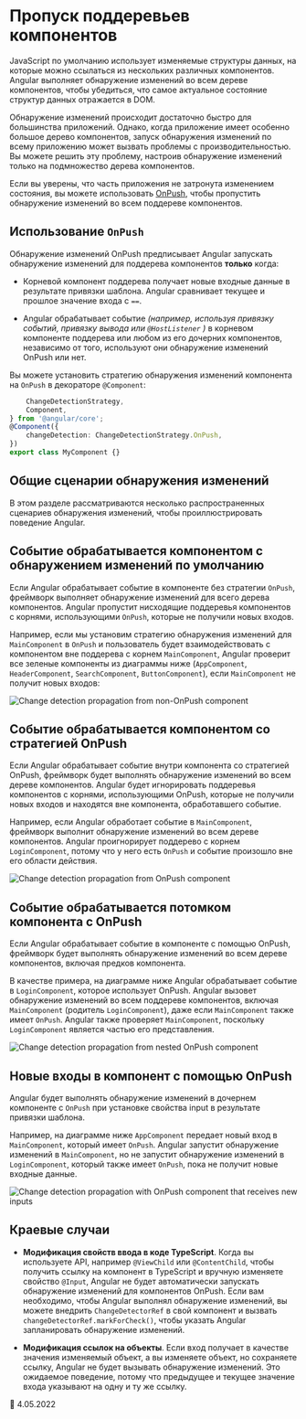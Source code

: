 # Пропуск поддеревьев компонентов

JavaScript по умолчанию использует изменяемые структуры данных, на которые можно ссылаться из нескольких различных компонентов. Angular выполняет обнаружение изменений во всем дереве компонентов, чтобы убедиться, что самое актуальное состояние структур данных отражается в DOM.

Обнаружение изменений происходит достаточно быстро для большинства приложений. Однако, когда приложение имеет особенно большое дерево компонентов, запуск обнаружения изменений по всему приложению может вызвать проблемы с производительностью. Вы можете решить эту проблему, настроив обнаружение изменений только на подмножество дерева компонентов.

Если вы уверены, что часть приложения не затронута изменением состояния, вы можете использовать [OnPush](/api/core/ChangeDetectionStrategy), чтобы пропустить обнаружение изменений во всем поддереве компонентов.

## Использование `OnPush`

Обнаружение изменений OnPush предписывает Angular запускать обнаружение изменений для поддерева компонентов **только** когда:

-   Корневой компонент поддерева получает новые входные данные в результате привязки шаблона. Angular сравнивает текущее и прошлое значение входа с `==`.

-   Angular обрабатывает событие _(например, используя привязку событий, привязку вывода или `@HostListener` )_ в корневом компоненте поддерева или любом из его дочерних компонентов, независимо от того, используют они обнаружение изменений OnPush или нет.

Вы можете установить стратегию обнаружения изменений компонента на `OnPush` в декораторе `@Component`:

```ts import {
    ChangeDetectionStrategy,
    Component,
} from '@angular/core';
@Component({
    changeDetection: ChangeDetectionStrategy.OnPush,
})
export class MyComponent {}
```

## Общие сценарии обнаружения изменений

В этом разделе рассматриваются несколько распространенных сценариев обнаружения изменений, чтобы проиллюстрировать поведение Angular.

## Событие обрабатывается компонентом с обнаружением изменений по умолчанию

Если Angular обрабатывает событие в компоненте без стратегии `OnPush`, фреймворк выполняет обнаружение изменений для всего дерева компонентов. Angular пропустит нисходящие поддеревья компонентов с корнями, использующими `OnPush`, которые не получили новых входов.

Например, если мы установим стратегию обнаружения изменений для `MainComponent` в `OnPush` и пользователь будет взаимодействовать с компонентом вне поддерева с корнем `MainComponent`, Angular проверит все зеленые компоненты из диаграммы ниже (`AppComponent`, `HeaderComponent`, `SearchComponent`, `ButtonComponent`), если `MainComponent` не получит новых входов:

<div class="lightbox">   <img alt="Change detection propagation from non-OnPush component" src="generated/images/guide/change-detection/event-trigger.svg">
</div>

## Событие обрабатывается компонентом со стратегией OnPush

Если Angular обрабатывает событие внутри компонента со стратегией OnPush, фреймворк будет выполнять обнаружение изменений во всем дереве компонентов. Angular будет игнорировать поддеревья компонентов с корнями, использующими OnPush, которые не получили новых входов и находятся вне компонента, обработавшего событие.

Например, если Angular обработает событие в `MainComponent`, фреймворк выполнит обнаружение изменений во всем дереве компонентов. Angular проигнорирует поддерево с корнем `LoginComponent`, потому что у него есть `OnPush` и событие произошло вне его области действия.

<div class="lightbox">   <img alt="Change detection propagation from OnPush component" src="generated/images/guide/change-detection/on-push-trigger.svg">
</div>

## Событие обрабатывается потомком компонента с OnPush

Если Angular обрабатывает событие в компоненте с помощью OnPush, фреймворк будет выполнять обнаружение изменений во всем дереве компонентов, включая предков компонента.

В качестве примера, на диаграмме ниже Angular обрабатывает событие в `LoginComponent`, которое использует OnPush. Angular вызовет обнаружение изменений во всем поддереве компонентов, включая `MainComponent` (родитель `LoginComponent`), даже если `MainComponent` также имеет `OnPush`. Angular также проверяет `MainComponent`, поскольку `LoginComponent` является частью его представления.

<div class="lightbox">   <img alt="Change detection propagation from nested OnPush component" src="generated/images/guide/change-detection/leaf-trigger.svg">
</div>

## Новые входы в компонент с помощью OnPush

Angular будет выполнять обнаружение изменений в дочернем компоненте с `OnPush` при установке свойства input в результате привязки шаблона.

Например, на диаграмме ниже `AppComponent` передает новый вход в `MainComponent`, который имеет `OnPush`. Angular запустит обнаружение изменений в `MainComponent`, но не запустит обнаружение изменений в `LoginComponent`, который также имеет `OnPush`, пока не получит новые входные данные.

<div class="lightbox">   <img alt="Change detection propagation with OnPush component that receives new inputs" src="generated/images/guide/change-detection/on-push-input.svg">
</div>

## Краевые случаи

-   **Модификация свойств ввода в коде TypeScript**. Когда вы используете API, например `@ViewChild` или `@ContentChild`, чтобы получить ссылку на компонент в TypeScript и вручную изменяете свойство `@Input`, Angular не будет автоматически запускать обнаружение изменений для компонентов OnPush. Если вам необходимо, чтобы Angular выполнял обнаружение изменений, вы можете внедрить `ChangeDetectorRef` в свой компонент и вызвать `changeDetectorRef.markForCheck()`, чтобы указать Angular запланировать обнаружение изменений.

-   **Модификация ссылок на объекты**. Если вход получает в качестве значения изменяемый объект, а вы изменяете объект, но сохраняете ссылку, Angular не будет вызывать обнаружение изменений. Это ожидаемое поведение, потому что предыдущее и текущее значение входа указывают на одну и ту же ссылку.

:date: 4.05.2022
